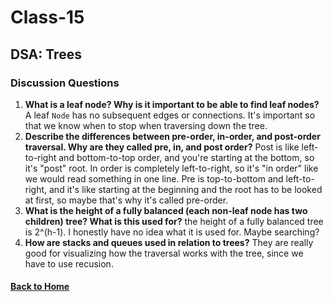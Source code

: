 # Class-15
## DSA: Trees

### Discussion Questions
1. **What is a leaf node? Why is it important to be able to find leaf nodes?** A leaf `Node` has no subsequent edges or connections. It's important so that we know when to stop when traversing down the tree.
2. **Describe the differences between pre-order, in-order, and post-order traversal. Why are they called pre, in, and post order?** Post is like left-to-right and bottom-to-top order, and you're starting at the bottom, so it's "post" root. In order is completely left-to-right, so it's "in order" like we would read something in one line. Pre is top-to-bottom and left-to-right, and it's like starting at the beginning and the root has to be looked at first, so maybe that's why it's called pre-order.
3. **What is the height of a fully balanced (each non-leaf node has two children) tree? What is this used for?** the height of a fully balanced tree is 2^(h-1). I honestly have no idea what it is used for. Maybe searching?
4. **How are stacks and queues used in relation to trees?** They are really good for visualizing how the traversal works with the tree, since we have to use recusion. 


#### [Back to Home](README.md)